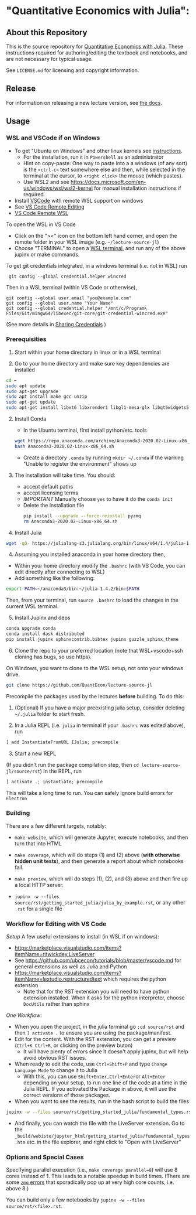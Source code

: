 # "Quantitative Economics with Julia":

## About this Repository 

This is the source repository for [Quantitative Economics with Julia](https://julia.quantecon.org).  These instructions required for authoring/editing the textbook and notebooks, and are not necessary for typical usage.

See `LICENSE.md` for licensing and copyright information.

## Release

For information on releasing a new lecture version, see [the docs](RELEASE.md).

## Usage

### WSL and VSCode if on Windows
- To get "Ubuntu on Windows" and other linux kernels see [instructions](https://docs.microsoft.com/en-us/windows/wsl/install-win10).
  - For the installation, run it in `Powershell` as an administrator
  - Hint on copy-paste:  One way to paste into a a windows (of any sort) is the `<ctrl-c>` text somewhere else and then, while selected in the terminal at the cursor, to `<right click>` the mouse (which pastes).
  - Use WSL2 and see https://docs.microsoft.com/en-us/windows/wsl/wsl2-kernel for manual installation instructions if required.
- Install [VSCode](https://code.visualstudio.com/) with remote WSL support on windows
 - See [VS Code Remote Editing](https://code.visualstudio.com/docs/remote/remote-overview)
 - [VS Code Remote WSL](https://code.visualstudio.com/docs/remote/wsl#_opening-a-terminal-in-wsl)


To open the WSL in VS Code
- Click on the "><" icon on the bottom left hand corner, and open the remote folder in your WSL image (e.g. `~/lecture-source-jl`)
- Choose "TERMINAL" to open a [WSL terminal](https://code.visualstudio.com/docs/remote/wsl#_opening-a-terminal-in-wsl), and run any of the above jupinx or make commands.

To get git credentials integrated, in a windows terminal (i.e. not in WSL) run
```
 git config --global credential.helper wincred
```
Then in a WSL terminal (within VS Code or otherwise),
```
git config --global user.email "you@example.com"
git config --global user.name "Your Name"
git config --global credential.helper "/mnt/c/Program\ Files/Git/mingw64/libexec/git-core/git-credential-wincred.exe"
```
(See more details in [Sharing Credentials](https://code.visualstudio.com/docs/remote/troubleshooting#_sharing-git-credentials-between-windows-and-wsl) )

### Prerequisities

1. Start within your home directory in linux or in a WSL terminal

2. Go to your home directory and make sure key dependencies are installed
```bash
cd ~
sudo apt update
sudo apt-get upgrade
sudo apt install make gcc unzip
sudo apt-get update
sudo apt-get install libxt6 libxrender1 libgl1-mesa-glx libqt5widgets5 
``` 

2. Install Conda

   -  In the Ubuntu terminal, first install python/etc. tools
   ```bash
   wget https://repo.anaconda.com/archive/Anaconda3-2020.02-Linux-x86_64.sh
   bash Anaconda3-2020.02-Linux-x86_64.sh
   ```
   -  Create a directory `.conda` by running `mkdir ~/.conda` if the warning "Unable to register the environment" shows up
3. The installation will take time. You should:
   - accept default paths
   - accept licensing terms
   - *IMPORTANT* Manually choose `yes` to have it do the `conda init`
   - Delete the installation file
     ```bash
     pip install --upgrade --force-reinstall pyzmq
     rm Anaconda3-2020.02-Linux-x86_64.sh
     ```

4. Install Julia
```bash
wget -qO- https://julialang-s3.julialang.org/bin/linux/x64/1.4/julia-1.4.2-linux-x86_64.tar.gz | tar -xzv
```

4. Assuming you installed anaconda in your home directory then,
- Within your home directory modify the `.bashrc` (with VS Code, you can edit directly after connecting to WSL)
- Add something like the following:

```bash
export PATH=~/anaconda3/bin:~/julia-1.4.2/bin:$PATH
```

Then, from your terminal, run `source .bashrc` to load the changes in the current WSL terminal.

5. Install Jupinx and deps

```bash
conda upgrade conda
conda install dask distributed
pip install jupinx sphinxcontrib.bibtex jupinx guzzle_sphinx_theme

```

6. Clone the repo to your preferred location (note that WSL+vscode+ssh cloning has bugs, so use https).

On Windows, you want to clone to the WSL setup, not onto your windows drive.

```bash
git clone https://github.com/QuantEcon/lecture-source-jl
```

Precompile the packages used by the lectures **before** building. To do this: 

1. (Optional) If you have a major preexisting julia setup, consider deleting `~/.julia` folder to start fresh.

2. In a Julia REPL (i.e. `julia` in terminal if your `.bashrc` was edited above), run

```julia
] add InstantiateFromURL IJulia; precompile
```

3. Start a new REPL

(If you didn't run the package compilation step, then `cd lecture-source-jl/source/rst`)
In the REPL, run

```julia
] activate .; instantiate; precompile
```
This will take a long time to run.  You can safely ignore build errors for `Electron`

### Building

There are a few different targets, notably: 

* `make website`, which will generate Jupyter, execute notebooks, and then turn that into HTML 

* `make coverage`, which will do steps (1) and (2) above (**with otherwise hidden unit tests**), and then generate a report about which notebooks fail. 

* `make preview`, which will do steps (1), (2), and (3) above and then fire up a local HTTP server. 

* `jupinx -w --files source/rst/getting_started_julia/julia_by_example.rst`, or any other `.rst` for a single file

### Workflow for Editing with VS Code
*Setup*
A few useful extensions to install (in WSL if on windows):
- https://marketplace.visualstudio.com/items?itemName=ritwickdey.LiveServer
- See https://github.com/ubcecon/tutorials/blob/master/vscode.md for general extensions as well as Julia and Python
- https://marketplace.visualstudio.com/items?itemName=lextudio.restructuredtext which requires the python extension
  - Note that for the RST extension you will need to have python extension installed.  When it asks for the python interpreter, choose `DocUtils` rather than sphinx

*One Workflow*:
- When you open the project, in the julia terminal go `;cd source/rst` and then `] activate .` to ensure you are using the package/manifest.
- Edit for the content.  With the RST extension, you can get a preview (`Ctrl+K Ctrl+R`, or clicking on the preview buton)
  - It will have plenty of errors since it doesn't apply jupinx, but will help avoid obvious RST issues.
- When ready to edit the code, use `Ctrl+Shift+P` and type `Change Language Mode` to change it to Julia
  - With this, you can use `Shift+Enter,Ctrl+Enter`or `Alt+Enter` depending on your setup, to run one line of the code at a time in the Julia REPL.  If you activated the Package in above, it will use the correct versions of those packages.
- When you want to see the results, run in the bash script to build the files
```bash
jupinx -w --files source/rst/getting_started_julia/fundamental_types.rst
```
- And finally, you can watch the file with the LiveServer extension.  Go to the `_build/webiste/jupyter_html/getting_started_julia/fundamental_types.htm` etc. in the file explorer, and right click to "Open with LiveServer"

### Options and Special Cases

Specifying parallel execution (i.e., `make coverage parallel=8`) will use 8 cores instead of 1. This leads to a notable speedup in build times. (There are some [`zmq` errors](https://github.com/QuantEcon/sphinxcontrib-jupyter/issues/261) that sporadically pop up at very high core counts, i.e. above 8.)

You can build only a few notebooks by `jupinx -w --files source/rst/<file>.rst`.
